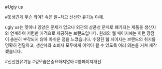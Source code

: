 #Ugly us

#못생긴게 무슨 죄야? 속은 알~차고 신선한 유기농 야채. 

ugly us는 맛이나 영양은 문제가 없으나 외관의 상품성 문제로 폐기되는 제품을 생산자와 연계하여 저렴한 가격으로 제공하는 브랜드입니다.
원래의 웹 페이지에는 이런 장점이 충분히 부각되지 않아 아쉬운 점을 느꼈습니다.
수정된 웹 페이지는 브랜드의 취지를 명확히 전달하고, 생산자와 소비자 모두에게 이익이 될 수 있도록 여러 의논을 거쳐 제작했습니다.

#신선한유기농 #겉모습은중요하지않아 #웹페이지개선
